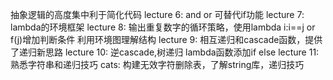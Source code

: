 抽象逻辑的高度集中利于简化代码
lecture 6:
  and or 可替代if功能
lecture 7:
  lambda的环境框架
lecture 8:
  输出重复数字的循环策略，使用lambda i:i==j or f(j)增加判断条件
  利用环境图理解结构
lecture 9:
  相互递归和cascade函数，提供了递归新思路
lecture 10:
  逆cascade,树递归
  lambda函数添加if else
lecture 11:
  熟悉字符串和递归技巧
cats:
  构建无效字符删除表，了解string库，递归技巧
